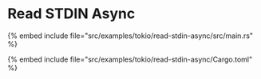 # Read STDIN Async

{% embed include file="src/examples/tokio/read-stdin-async/src/main.rs" %}

{% embed include file="src/examples/tokio/read-stdin-async/Cargo.toml" %}
